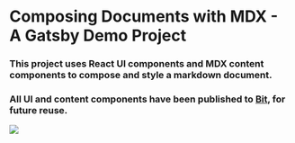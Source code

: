 # Composing Documents with MDX - A Gatsby Demo Project

### This project uses React UI components and MDX content components to compose and style a markdown document.

### All UI and content components have been published to [Bit](https://bit.dev/eden/markdown-components), for future reuse.

![](https://user-images.githubusercontent.com/49904302/85626806-3fbd7b00-b676-11ea-8805-f962c256c33d.png)
